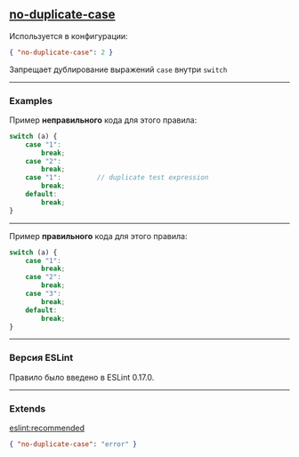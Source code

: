 ## [no-duplicate-case](https://eslint.org/docs/rules/no-duplicate-case)

Используется в конфигурации:
```json
{ "no-duplicate-case": 2 }
```

Запрещает дублирование выражений ```case``` внутри ```switch``` 

---

### Examples

Пример __неправильного__ кода для этого правила:
```js
switch (a) {
    case "1":
        break;
    case "2":
        break;
    case "1":         // duplicate test expression
        break;
    default:
        break;
}
```

---

Пример __правильного__ кода для этого правила:
```js
switch (a) {
    case "1":
        break;
    case "2":
        break;
    case "3":
        break;
    default:
        break;
}
```

---

### Версия ESLint

Правило было введено в ESLint 0.17.0.

---

### Extends

[eslint:recommended](https://github.com/eslint/eslint/blob/master/conf/eslint-recommended.js)
```json
{ "no-duplicate-case": "error" }
```